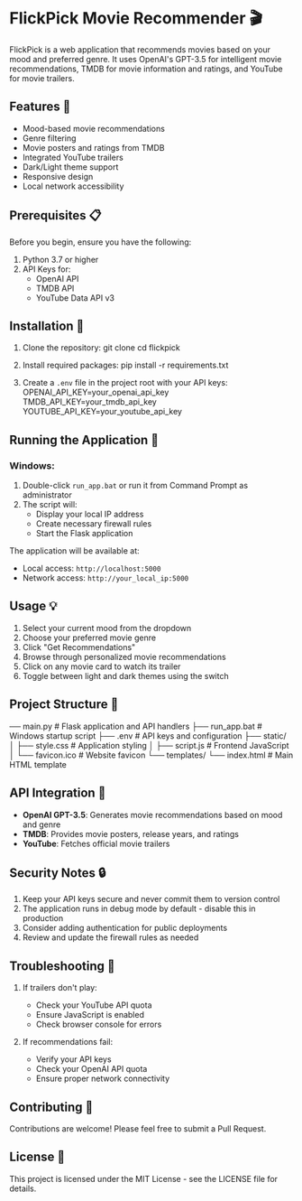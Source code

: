 # FlickPick Movie Recommender 🎬

FlickPick is a web application that recommends movies based on your mood and preferred genre. It uses OpenAI's GPT-3.5 for intelligent movie recommendations, TMDB for movie information and ratings, and YouTube for movie trailers.

## Features 🌟

- Mood-based movie recommendations
- Genre filtering
- Movie posters and ratings from TMDB
- Integrated YouTube trailers
- Dark/Light theme support
- Responsive design
- Local network accessibility

## Prerequisites 📋

Before you begin, ensure you have the following:

1. Python 3.7 or higher
2. API Keys for:
   - OpenAI API
   - TMDB API
   - YouTube Data API v3

## Installation 🚀

1. Clone the repository:
    git clone <repository-url>
    cd flickpick

2. Install required packages: pip install -r requirements.txt

3. Create a `.env` file in the project root with your API keys: 
    OPENAI_API_KEY=your_openai_api_key
    TMDB_API_KEY=your_tmdb_api_key
    YOUTUBE_API_KEY=your_youtube_api_key   


## Running the Application 🎯

### Windows:
1. Double-click `run_app.bat` or run it from Command Prompt as administrator
2. The script will:
   - Display your local IP address
   - Create necessary firewall rules
   - Start the Flask application

The application will be available at:
- Local access: `http://localhost:5000`
- Network access: `http://your_local_ip:5000`

## Usage 💡

1. Select your current mood from the dropdown
2. Choose your preferred movie genre
3. Click "Get Recommendations"
4. Browse through personalized movie recommendations
5. Click on any movie card to watch its trailer
6. Toggle between light and dark themes using the switch

## Project Structure 📁

── main.py # Flask application and API handlers
├── run_app.bat # Windows startup script
├── .env # API keys and configuration
├── static/
│ ├── style.css # Application styling
│ ├── script.js # Frontend JavaScript
│ └── favicon.ico # Website favicon
└── templates/
└── index.html # Main HTML template

## API Integration 🔌

- **OpenAI GPT-3.5**: Generates movie recommendations based on mood and genre
- **TMDB**: Provides movie posters, release years, and ratings
- **YouTube**: Fetches official movie trailers

## Security Notes 🔒

1. Keep your API keys secure and never commit them to version control
2. The application runs in debug mode by default - disable this in production
3. Consider adding authentication for public deployments
4. Review and update the firewall rules as needed

## Troubleshooting 🔧

1. If trailers don't play:
   - Check your YouTube API quota
   - Ensure JavaScript is enabled
   - Check browser console for errors

2. If recommendations fail:
   - Verify your API keys
   - Check your OpenAI API quota
   - Ensure proper network connectivity

## Contributing 🤝

Contributions are welcome! Please feel free to submit a Pull Request.

## License 📄

This project is licensed under the MIT License - see the LICENSE file for details.